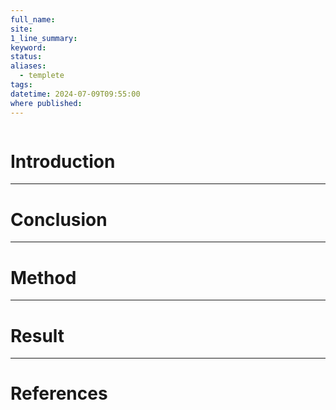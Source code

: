 ```yaml
---
full_name: 
site: 
1_line_summary: 
keyword: 
status: 
aliases:
  - templete
tags: 
datetime: 2024-07-09T09:55:00
where published:
---
```

```ad-abstract

```

# Introduction

---
# Conclusion

---
# Method

---
# Result

---
# References
